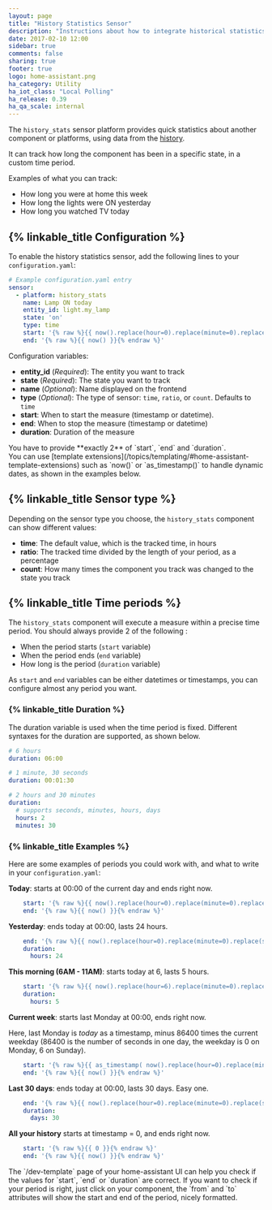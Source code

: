 ```yaml
---
layout: page
title: "History Statistics Sensor"
description: "Instructions about how to integrate historical statistics into Home Assistant."
date: 2017-02-10 12:00
sidebar: true
comments: false
sharing: true
footer: true
logo: home-assistant.png
ha_category: Utility
ha_iot_class: "Local Polling"
ha_release: 0.39
ha_qa_scale: internal
---
```


The `history_stats` sensor platform provides quick statistics about another component or platforms, using data from the [history](/components/history/).

It can track how long the component has been in a specific state, in a custom time period.

Examples of what you can track:

- How long you were at home this week
- How long the lights were ON yesterday
- How long you watched TV today

## {% linkable_title Configuration %}

To enable the history statistics sensor, add the following lines to your `configuration.yaml`:

```yaml
# Example configuration.yaml entry
sensor:
  - platform: history_stats
    name: Lamp ON today
    entity_id: light.my_lamp
    state: 'on'
    type: time
    start: '{% raw %}{{ now().replace(hour=0).replace(minute=0).replace(second=0) }}{% endraw %}'
    end: '{% raw %}{{ now() }}{% endraw %}'
```

Configuration variables:

 - **entity_id** (*Required*): The entity you want to track
 - **state** (*Required*): The state you want to track
 - **name** (*Optional*): Name displayed on the frontend
 - **type** (*Optional*): The type of sensor: `time`, `ratio`, or `count`. Defaults to `time`
 - **start**: When to start the measure (timestamp or datetime).
 - **end**: When to stop the measure (timestamp or datetime)
 - **duration**: Duration of the measure


<p class='note'>
  You have to provide **exactly 2** of `start`, `end` and `duration`.
<br/>
  You can use [template extensions](/topics/templating/#home-assistant-template-extensions) such as `now()` or `as_timestamp()` to handle dynamic dates, as shown in the examples below.
</p>

## {% linkable_title Sensor type %}

Depending on the sensor type you choose, the `history_stats` component can show different values:

- **time**: The default value, which is the tracked time, in hours
- **ratio**: The tracked time divided by the length of your period, as a percentage
- **count**: How many times the component you track was changed to the state you track

## {% linkable_title Time periods %}

The `history_stats` component will execute a measure within a precise time period. You should always provide 2 of the following :
- When the period starts (`start` variable)
- When the period ends (`end` variable)
- How long is the period (`duration` variable)

As `start` and `end` variables can be either datetimes or timestamps, you can configure almost any period you want.


### {% linkable_title Duration %}

The duration variable is used when the time period is fixed. Different syntaxes for the duration are supported, as shown below.

```yaml
# 6 hours
duration: 06:00
```

```yaml
# 1 minute, 30 seconds
duration: 00:01:30
```

```yaml
# 2 hours and 30 minutes
duration:
  # supports seconds, minutes, hours, days
  hours: 2
  minutes: 30
```

### {% linkable_title Examples %}

Here are some examples of periods you could work with, and what to write in your `configuration.yaml`:

**Today**: starts at 00:00 of the current day and ends right now.

```yaml
    start: '{% raw %}{{ now().replace(hour=0).replace(minute=0).replace(second=0) }}{% endraw %}'
    end: '{% raw %}{{ now() }}{% endraw %}'
```

**Yesterday**: ends today at 00:00, lasts 24 hours.

```yaml
    end: '{% raw %}{{ now().replace(hour=0).replace(minute=0).replace(second=0) }}{% endraw %}'
    duration:
      hours: 24
```

**This morning (6AM - 11AM)**: starts today at 6, lasts 5 hours.

```yaml
    start: '{% raw %}{{ now().replace(hour=6).replace(minute=0).replace(second=0) }}{% endraw %}'
    duration:
      hours: 5
```

**Current week**: starts last Monday at 00:00, ends right now.

Here, last Monday is _today_ as a timestamp, minus 86400 times the current weekday (86400 is the number of seconds in one day, the weekday is 0 on Monday, 6 on Sunday).
```yaml
    start: '{% raw %}{{ as_timestamp( now().replace(hour=0).replace(minute=0).replace(second=0) ) - now().weekday() * 86400 }}{% endraw %}'
    end: '{% raw %}{{ now() }}{% endraw %}'
```

**Last 30 days**: ends today at 00:00, lasts 30 days. Easy one.

```yaml
    end: '{% raw %}{{ now().replace(hour=0).replace(minute=0).replace(second=0) }}{% endraw %}'
    duration:
      days: 30
```

**All your history** starts at timestamp = 0, and ends right now.

```yaml
    start: '{% raw %}{{ 0 }}{% endraw %}'
    end: '{% raw %}{{ now() }}{% endraw %}'
```

<p class='note'>
  The `/dev-template` page of your home-assistant UI can help you check if the values for `start`, `end` or `duration` are correct. If you want to check if your period is right, just click on your component, the `from` and `to` attributes will show the start and end of the period, nicely formatted.
</p>
